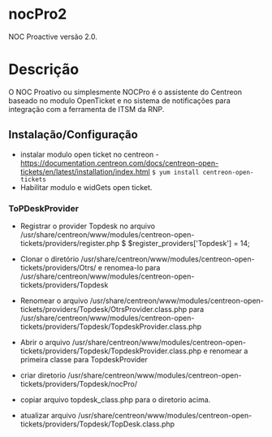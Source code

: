 # nocPro2
 NOC Proactive versão 2.0.
# Descrição
 O NOC Proativo ou simplesmente NOCPro é o assistente do Centreon baseado no modulo OpenTicket e no sistema de notificações para integração com a ferramenta de ITSM da RNP.
## Instalação/Configuração
- instalar modulo open ticket no centreon - https://documentation.centreon.com/docs/centreon-open-tickets/en/latest/installation/index.html
``` $ yum install centreon-open-tickets ```
- Habilitar modulo e widGets open ticket.

### ToPDeskProvider

- Registrar o provider Topdesk no arquivo /usr/share/centreon/www/modules/centreon-open-tickets/providers/register.php
$ $register_providers['Topdesk'] = 14;
- Clonar o diretório /usr/share/centreon/www/modules/centreon-open-tickets/providers/Otrs/ e renomea-lo para /usr/share/centreon/www/modules/centreon-open-tickets/providers/Topdesk
- Renomear o arquivo /usr/share/centreon/www/modules/centreon-open-tickets/providers/Topdesk/OtrsProvider.class.php para /usr/share/centreon/www/modules/centreon-open-tickets/providers/Topdesk/TopdeskProvider.class.php
- Abrir o arquivo /usr/share/centreon/www/modules/centreon-open-tickets/providers/Topdesk/TopdeskProvider.class.php e renomear a primeira classe para TopdeskProvider

- criar diretorio /usr/share/centreon/www/modules/centreon-open-tickets/providers/Topdesk/nocPro/
- copiar arquivo topdesk_class.php para o diretorio acima.
- atualizar arquivo /usr/share/centreon/www/modules/centreon-open-tickets/providers/Topdesk/TopDesk.class.php
